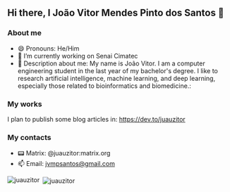 ## Hi there, I João Vitor Mendes Pinto dos Santos 👋

### About me
- 😄 Pronouns: He/Him
- 🔭 I’m currently working on Senai Cimatec
- 📄 Description about me: My name is João Vitor. I am a computer engineering student in the last year of my bachelor's degree. I like to research artificial intelligence, machine learning, and deep learning, especially those related to bioinformatics and biomedicine.:

### My works

I plan to publish some blog articles in: https://dev.to/juauzitor

### My contacts

- 📟 Matrix: @juauzitor:matrix.org
- 📫 Email: jvmpsantos@gmail.com

<p><img align="left" src="https://github-readme-stats.vercel.app/api/top-langs?username=juauzitor&show_icons=true&locale=en&layout=compact" alt="juauzitor" /></p>

<p>&nbsp;<img align="center" src="https://github-readme-stats.vercel.app/api?username=juauzitor&show_icons=true&locale=en" alt="juauzitor" /></p>



<!--
**juauzitor/juauzitor** is a ✨ _special_ ✨ repository because its `README.md` (this file) appears on your GitHub profile.

Here are some ideas to get you started:

- 🔭 I’m currently working on ...
- 🌱 I’m currently learning ...
- 👯 I’m looking to collaborate on ...
- 🤔 I’m looking for help with ...
- 💬 Ask me about ...
- 📫 How to reach me: ...
- 😄 Pronouns: ...
- ⚡ Fun fact: ...
-->
